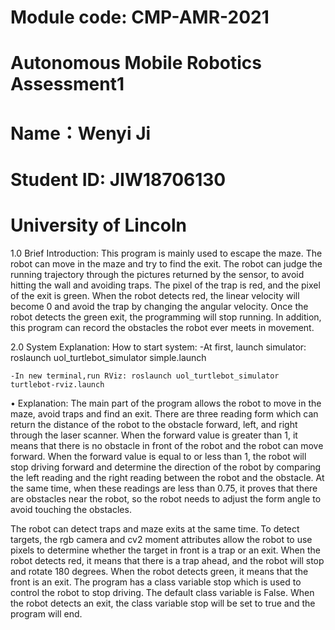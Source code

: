 # Module code: CMP-AMR-2021
# Autonomous Mobile Robotics Assessment1
# Name：Wenyi Ji
# Student ID: JIW18706130
# University of Lincoln

1.0	Brief Introduction:
This program is mainly used to escape the maze. The robot can move in the maze and try to find the exit. The robot can judge the running trajectory through the pictures returned by the sensor, to avoid hitting the wall and avoiding traps. The pixel of the trap is red, and the pixel of the exit is green. When the robot detects red, the linear velocity will become 0 and avoid the trap by changing the angular velocity. Once the robot detects the green exit, the programming will stop running. In addition, this program can record the obstacles the robot ever meets in movement.

2.0	System Explanation:
	How to start system:
	-At first, launch simulator: roslaunch uol_turtlebot_simulator simple.launch
	
	-In new terminal,run RViz: roslaunch uol_turtlebot_simulator turtlebot-rviz.launch

•	Explanation:
The main part of the program allows the robot to move in the maze, avoid traps and find an exit. There are three reading form which can return the distance of the robot to the obstacle forward, left, and right through the laser scanner. When the forward value is greater than 1, it means that there is no obstacle in front of the robot and the robot can move forward. When the forward value is equal to or less than 1, the robot will stop driving forward and determine the direction of the robot by comparing the left reading and the right reading between the robot and the obstacle. At the same time, when these readings are less than 0.75, it proves that there are obstacles near the robot, so the robot needs to adjust the form angle to avoid touching the obstacles.

The robot can detect traps and maze exits at the same time. To detect targets, the rgb camera and cv2 moment attributes allow the robot to use pixels to determine whether the target in front is a trap or an exit. When the robot detects red, it means that there is a trap ahead, and the robot will stop and rotate 180 degrees. When the robot detects green, it means that the front is an exit. The program has a class variable stop which is used to control the robot to stop driving. The default class variable is False. When the robot detects an exit, the class variable stop will be set to true and the program will end.

